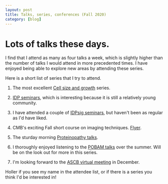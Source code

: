 ```yaml
---
layout: post
title: Talks, series, conferences (Fall 2020)
category: [blog]
---
```

# Lots of talks these days.

I find that I attend as many as four talks a week, which is slightly higher than the number of talks I would attend in more precedented times. I have enjoyed being able to explore new areas by attending these series.

Here is a short list of series that I try to attend. 

1. The most excellent [Cell size and growth](https://researchseminars.org/seminar/size-and-growth) series.

2. [IDP seminars](http://idpseminars.com/), which is interesting because it is still a relatively young community.

3. I have attended a couple of [IDPsig seminars](https://idpsig.weebly.com/about.html), but haven't been as regular as I'd have liked.

4. CMB's exciting Fall short course on imaging techniques. [Flyer](https://github.com/ameyajalihal/ameyajalihal.github.io/tree/master/assets/Fall2020CMB630Flyer.pdf).

5. The sturday morning [Proteinopathy talks](https://rams.biop.lsa.umich.edu/symposium_1).

6. I thoroughly enjoyed listening to the [POBAM talks](https://easychair.org/cfp/POBAM2020) over the summer. Will be on the look out for more in this series.

7. I'm looking forward to the [ASCB virtual meeting](https://www.ascb.org/cellbiovirtual2020/) in December.

Holler if you see my name in the attendee list, or if there is a series you think I'd be interested in!
